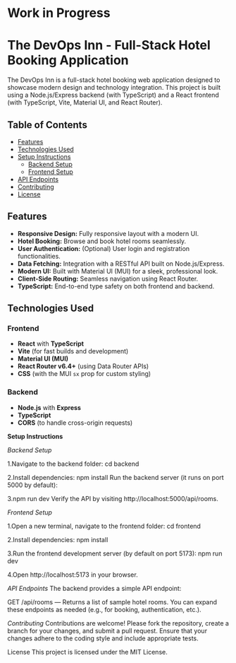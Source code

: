 # Work in Progress

# The DevOps Inn - Full-Stack Hotel Booking Application

The DevOps Inn is a full-stack hotel booking web application designed to showcase modern design and technology integration. This project is built using a Node.js/Express backend (with TypeScript) and a React frontend (with TypeScript, Vite, Material UI, and React Router).

## Table of Contents

- [Features](#features)
- [Technologies Used](#technologies-used)
- [Setup Instructions](#setup-instructions)
  - [Backend Setup](#backend-setup)
  - [Frontend Setup](#frontend-setup)
- [API Endpoints](#api-endpoints)
- [Contributing](#contributing)
- [License](#license)

## Features

- **Responsive Design:** Fully responsive layout with a modern UI.
- **Hotel Booking:** Browse and book hotel rooms seamlessly.
- **User Authentication:** (Optional) User login and registration functionalities.
- **Data Fetching:** Integration with a RESTful API built on Node.js/Express.
- **Modern UI:** Built with Material UI (MUI) for a sleek, professional look.
- **Client-Side Routing:** Seamless navigation using React Router.
- **TypeScript:** End-to-end type safety on both frontend and backend.

## Technologies Used

### Frontend
- **React** with **TypeScript**
- **Vite** (for fast builds and development)
- **Material UI (MUI)**
- **React Router v6.4+** (using Data Router APIs)
- **CSS** (with the MUI `sx` prop for custom styling)

### Backend
- **Node.js** with **Express**
- **TypeScript**
- **CORS** (to handle cross-origin requests)


**Setup Instructions**

_Backend Setup_

1.Navigate to the backend folder:
cd backend

2.Install dependencies:
npm install
Run the backend server (it runs on port 5000 by default):

3.npm run dev
Verify the API by visiting http://localhost:5000/api/rooms.


_Frontend Setup_

1.Open a new terminal, navigate to the frontend folder:
cd frontend

2.Install dependencies:
npm install

3.Run the frontend development server (by default on port 5173):
npm run dev

4.Open http://localhost:5173 in your browser.

_API Endpoints_
The backend provides a simple API endpoint:

GET /api/rooms — Returns a list of sample hotel rooms.
You can expand these endpoints as needed (e.g., for booking, authentication, etc.).

_Contributing_
Contributions are welcome! Please fork the repository, create a branch for your changes, and submit a pull request. Ensure that your changes adhere to the coding style and include appropriate tests.

License
This project is licensed under the MIT License.
